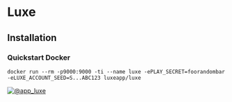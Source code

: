 # Luxe

## Installation

### Quickstart Docker

`docker run --rm -p9000:9000 -ti --name luxe -ePLAY_SECRET=foorandombar -eLUXE_ACCOUNT_SEED=S...ABC123 luxeapp/luxe`



[![@app_luxe](http://i.imgur.com/tXSoThF.png)](https://twitter.com/app_luxe)